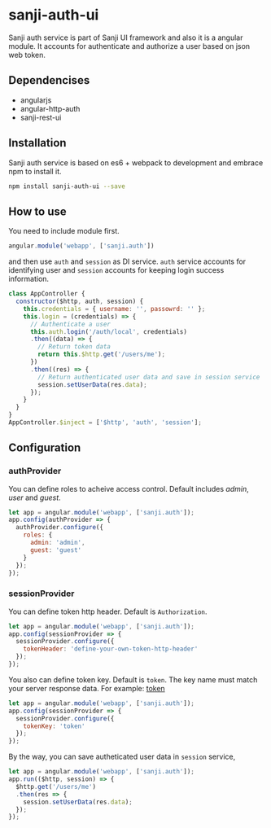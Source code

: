 # sanji-auth-ui
Sanji auth service is part of Sanji UI framework and also it is a angular module. It accounts for authenticate
and authorize a user based on json web token.

## Dependencises
- angularjs
- angular-http-auth
- sanji-rest-ui

## Installation
Sanji auth service is based on es6 + webpack to development and embrace npm to
install it.

```sh
npm install sanji-auth-ui --save
```

## How to use
You need to include module first.
```javascript
angular.module('webapp', ['sanji.auth'])
```
and then use `auth` and `session` as DI service. `auth` service accounts for
identifying user and `session` accounts for keeping login success information.
```javascript
class AppController {
  constructor($http, auth, session) {
    this.credentials = { username: '', passowrd: '' };
    this.login = (credentials) => {
      // Authenticate a user
      this.auth.login('/auth/local', credentials)
      .then((data) => {
        // Return token data
        return this.$http.get('/users/me');
      })
      .then((res) => {
        // Return authenticated user data and save in session service
        session.setUserData(res.data);
      });
    }
  }
}
AppController.$inject = ['$http', 'auth', 'session'];
```

## Configuration
### authProvider
You can define roles to acheive access control. Default includes *admin*, *user* and *guest*.
```javascript
let app = angular.module('webapp', ['sanji.auth']);
app.config(authProvider => {
  authProvider.configure({
    roles: {
      admin: 'admin',
      guest: 'guest'
    }
  });
});
```
### sessionProvider
You can define token http header. Default is `Authorization`.
```javascript
let app = angular.module('webapp', ['sanji.auth']);
app.config(sessionProvider => {
  sessionProvider.configure({
    tokenHeader: 'define-your-own-token-http-header'
  });
});
```
You also can define token key. Default is `token`. The key name must match your server response data. For example:
[token](http://private-88b4e0-sanjiauthui.apiary-mock.com/auth/local)
```javascript
let app = angular.module('webapp', ['sanji.auth']);
app.config(sessionProvider => {
  sessionProvider.configure({
    tokenKey: 'token'
  });
});
```
By the way, you can save autheticated user data in `session` service,
```javascript
let app = angular.module('webapp', ['sanji.auth']);
app.run(($http, session) => {
  $http.get('/users/me')
  .then(res => {
    session.setUserData(res.data);
  });
});
```
